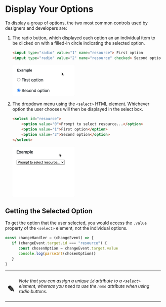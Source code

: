 # Display Your Options

To display a group of options, the two most common controls used by designers and developers are:

1. The radio button, which displayed each option an an individual item to be clicked on with a filled-in circle indicating the selected option.
    ```html
    <input type="radio" value="1" name="resource"> First option
    <input type="radio" value="2" name="resource" checked> Second option
    ```

    <img src="./images/example-radio-input.gif" alt="animation of two radio inputs" width="200px">

1. The dropdown menu using the `<select>` HTML element. Whichever option the user chooses will then be displayed in the select box.
    ```html
    <select id="resource">
        <option value="0">Prompt to select resource...</option>
        <option value="1">First option</option>
        <option value="2">Second option</option>
    </select>
    ```

    <img src="./images/example-select-element.gif" alt="animation of two radio inputs" width="200px">

## Getting the Selected Option

To get the option that the user selected, you would access the `.value` property of the `<select>` element, not the individual options.

```js
const changeHandler = (changeEvent) => {
   if (changeEvent.target.id === "resource") {
      const chosenOption = changeEvent.target.value
      console.log(parseInt(chosenOption))
   }
}
```

| | |
|:---:|:---|
| <h1>&#x270e;</h1> |  _Note that you can assign a unique `id` attribute to a `<select>` element, whereas you need to use the `name` attribute when using radio buttons._ |

